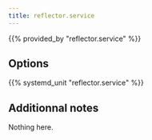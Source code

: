 ```yaml
---
title: reflector.service
---
```


{{% provided_by "reflector.service" %}}

## Options

{{% systemd_unit "reflector.service" %}}

## Additionnal notes

Nothing here.